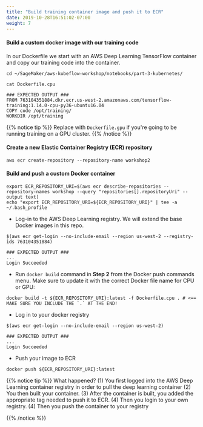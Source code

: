 ```yaml
---
title: "Build training container image and push it to ECR"
date: 2019-10-28T16:51:02-07:00
weight: 7
---
```


#### Build a custom docker image with our training code

In our Dockerfile we start with an AWS Deep Learning TensorFlow container and copy our training code into the container.

```
cd ~/SageMaker/aws-kubeflow-workshop/notebooks/part-3-kubernetes/

cat Dockerfile.cpu

### EXPECTED OUTPUT ###
FROM 763104351884.dkr.ecr.us-west-2.amazonaws.com/tensorflow-training:1.14.0-cpu-py36-ubuntu16.04
COPY code /opt/training/
WORKDIR /opt/training
```

{{% notice tip %}}
Replace with `Dockerfile.gpu` if you're going to be running training on a GPU cluster.
{{% /notice %}}


#### Create a new Elastic Container Registry (ECR) repository
```
aws ecr create-repository --repository-name workshop2
```


#### Build and push a custom Docker container
```
export ECR_REPOSITORY_URI=$(aws ecr describe-repositories --repository-names workshop --query "repositories[].repositoryUri" --output text)
echo "export ECR_REPOSITORY_URI=${ECR_REPOSITORY_URI}" | tee -a ~/.bash_profile
```


* Log-in to the AWS Deep Learning registry.  We will extend the base Docker images in this repo.
```
$(aws ecr get-login --no-include-email --region us-west-2 --registry-ids 763104351884)

### EXPECTED OUTPUT ###
...
Login Succeeded
```
* Run `docker build` command in **Step 2** from the Docker push commands menu. Make sure to update it with the correct Docker file name for CPU or GPU:
```
docker build -t ${ECR_REPOSITORY_URI}:latest -f Dockerfile.cpu . # <== MAKE SURE YOU INCLUDE THE `.` AT THE END!
```

* Log in to your docker registry
```
$(aws ecr get-login --no-include-email --region us-west-2)

### EXPECTED OUTPUT ###
...
Login Succeeded
```

* Push your image to ECR

```
docker push ${ECR_REPOSITORY_URI}:latest
```

{{% notice tip %}}
What happened?
(1) You first logged into the AWS Deep Learning container registry in order to pull the deep learning container (2) You then built your container. (3) After the container is built, you added the appropriate tag needed to push it to ECR. (4) Then you login to your own registry. (4) Then you push the container to your registry

{{% /notice %}}
